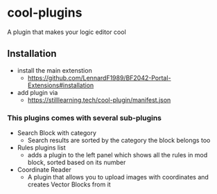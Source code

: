 # cool-plugins
A plugin that makes your logic editor cool

## Installation 
- install the main extenstion
	- https://github.com/LennardF1989/BF2042-Portal-Extensions#installation
- add plugin via
	- https://stilllearning.tech/cool-plugin/manifest.json


### This plugins comes with several sub-plugins
- Search Block with category
	- Search results are sorted by the category the block belongs too
- Rules plugins list 
	- adds a plugin to the left panel which shows all the rules in mod block, sorted based on its number
- Coordinate Reader
	- A plugin that allows you to upload images with coordinates and creates Vector Blocks from it
